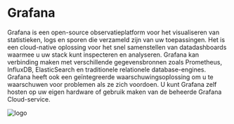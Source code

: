 # Grafana

  

Grafana is een open-source observatieplatform voor het visualiseren van statistieken, logs en sporen die verzameld zijn van uw toepassingen. Het is een cloud-native oplossing voor het snel samenstellen van datadashboards waarmee u uw stack kunt inspecteren en analyseren. Grafana kan verbinding maken met verschillende gegevensbronnen zoals Prometheus, InfluxDB, ElasticSearch en traditionele relationele database-engines. Grafana heeft ook een geïntegreerde waarschuwingsoplossing om u te waarschuwen voor problemen als ze zich voordoen. U kunt Grafana zelf hosten op uw eigen hardware of gebruik maken van de beheerde Grafana Cloud-service.

  

![logo](https://grafana.com/media/grafana/images/grafana-dashboard-english.png?w=1040)